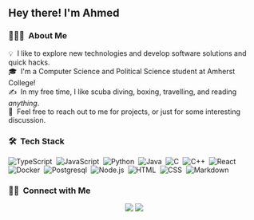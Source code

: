 <div align="center">
</div>

<h2>Hey there! I'm Ahmed</h2>


<!-- ## 👋 &nbsp;Hey there! I'm Ahmed -->

### 👨🏻‍💻 &nbsp;About Me

💡 &nbsp;I like to explore new technologies and develop software solutions and quick hacks.\
🎓 &nbsp;I'm a Computer Science and Political Science student at Amherst College!\
✍️ &nbsp;In my free time, I like scuba diving, boxing, travelling, and reading _anything_.\
💬 &nbsp;Feel free to reach out to me for projects, or just for some interesting discussion.


### 🛠 &nbsp;Tech Stack

![TypeScript](https://img.shields.io/badge/-TypeScript-05122A?style=flat&logo=typescript)&nbsp;
![JavaScript](https://img.shields.io/badge/-JavaScript-05122A?style=flat&logo=javascript)&nbsp;
![Python](https://img.shields.io/badge/-Python-05122A?style=flat&logo=python)&nbsp;
![Java](https://img.shields.io/badge/-Java-05122A?style=flat&logo=Java&logoColor=FFA518)&nbsp;
![C](https://img.shields.io/badge/-Lang-05122A?style=flat&logo=C&logoColor=A8B9CC)&nbsp;
![C++](https://img.shields.io/badge/-C++-05122A?style=flat&logo=C%2B%2B&logoColor=00599C)&nbsp;
![React](https://img.shields.io/badge/-React-05122A?style=flat&logo=react)&nbsp;
![Docker](https://img.shields.io/badge/-Docker-05122A?style=flat&logo=docker)&nbsp;
![Postgresql](https://img.shields.io/badge/-Postgresql-05122A?style=flat&logo=postgresql)&nbsp;
![Node.js](https://img.shields.io/badge/-Node.js-05122A?style=flat&logo=node.js)&nbsp;
![HTML](https://img.shields.io/badge/-HTML-05122A?style=flat&logo=HTML5)&nbsp;
![CSS](https://img.shields.io/badge/-CSS-05122A?style=flat&logo=CSS3&logoColor=1572B6)&nbsp;
![Markdown](https://img.shields.io/badge/-Markdown-05122A?style=flat&logo=markdown)&nbsp;



### 🤝🏻 &nbsp;Connect with Me

<p align="center">
<a href="https://www.linkedin.com/in/ahmed-k-aly/"><img src="https://img.shields.io/badge/-Ahmed%20Aly-0077B5?style=flat&logo=Linkedin&logoColor=white"/></a>
  <a href="mailto:aaly24@amherst.edu"><img src="https://img.shields.io/badge/%20Email-red?style=flat&logo=gmail&logoColor=white"/></a>
</p>
